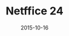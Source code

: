 ---
layout: site
title: "Netffice 24"
date: 2015-10-16
categories: [community]
version: 1.5.0
major: 1
minor: 5
patch: 0
slug: netffice-24
link: https://www.netffice24.com
submitter: behumble
permalink: /sites/:slug
---